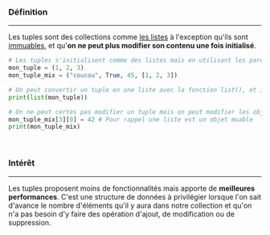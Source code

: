 ### Définition
---

Les tuples sont des collections comme [les listes](Cours/a.%20Impératif/13.%20Les%20listes.md) à l'exception qu'ils sont [immuables](14.%20Les%20objets%20muables%20et%20immuables.md#%20Les%20objets%20immuables), et qu'**on ne peut plus modifier son contenu une fois initialisé**.

```python
# Les tuples s'initialisent comme des listes mais en utilisant les parenthèses (optionnelles mais fortement conseillées pour la lisibilité)
mon_tuple = (1, 2, 3)
mon_tuple_mix = ("coucou", True, 45, [1, 2, 3])

# On peut convertir un tuple en une liste avec la fonction list(), et inversement avec la fonction tuple()
print(list(mon_tuple))

# On ne peut certes pas modifier un tuple mais on peut modifier les objets muables qui appartiennent au tuple
mon_tuple_mix[3][0] = 42 # Pour rappel une liste est un objet muable
print(mon_tuple_mix)
```

<br>

### Intérêt
---

Les tuples proposent moins de fonctionnalités mais apporte de **meilleures performances**. C'est une structure de données à privilégier lorsque l'on sait d'avance le nombre d'éléments qu'il y aura dans notre collection et qu'on n'a pas besoin d'y faire des opération d'ajout, de modification ou de suppression.
